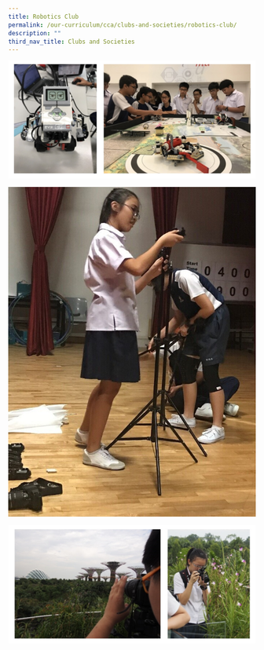 ```yaml
---
title: Robotics Club
permalink: /our-curriculum/cca/clubs-and-societies/robotics-club/
description: ""
third_nav_title: Clubs and Societies
---
```

![Robotics Club](/images/Robotics%20Club_1.jpg)

![Robotics Club](/images/AVA%201.jpeg)

![Robotics Club](/images/Robotics%20Club_2.jpg)